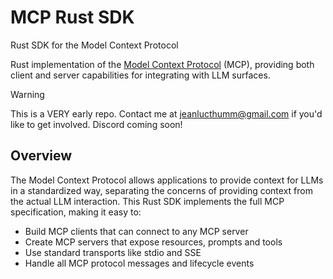 # MCP Rust SDK
Rust SDK for the Model Context Protocol

Rust implementation of the [Model Context Protocol](https://modelcontextprotocol.io) (MCP), providing both client and server capabilities for integrating with LLM surfaces.

> [!WARNING]  
> This is a VERY early repo. Contact me at jeanlucthumm@gmail.com if you'd like to get involved. Discord coming soon!

## Overview

The Model Context Protocol allows applications to provide context for LLMs in a standardized way, separating the concerns of providing context from the actual LLM interaction. This Rust SDK implements the full MCP specification, making it easy to:

- Build MCP clients that can connect to any MCP server
- Create MCP servers that expose resources, prompts and tools
- Use standard transports like stdio and SSE
- Handle all MCP protocol messages and lifecycle events
